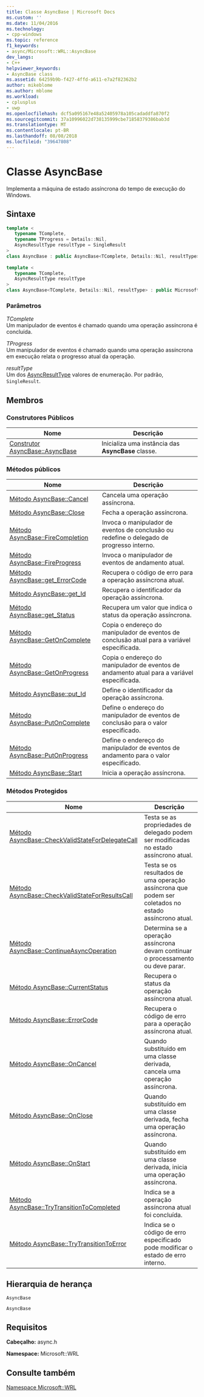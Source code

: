 ```yaml
---
title: Classe AsyncBase | Microsoft Docs
ms.custom: ''
ms.date: 11/04/2016
ms.technology:
- cpp-windows
ms.topic: reference
f1_keywords:
- async/Microsoft::WRL::AsyncBase
dev_langs:
- C++
helpviewer_keywords:
- AsyncBase class
ms.assetid: 64259b9b-f427-4ffd-a611-e7a2f82362b2
author: mikeblome
ms.author: mblome
ms.workload:
- cplusplus
- uwp
ms.openlocfilehash: dcf5a095167e48a52405978a105cadaddfa870f2
ms.sourcegitcommit: 37a10996022d738135999cbe71858379386bab3d
ms.translationtype: MT
ms.contentlocale: pt-BR
ms.lasthandoff: 08/08/2018
ms.locfileid: "39647808"
---
```

# <a name="asyncbase-class"></a>Classe AsyncBase
Implementa a máquina de estado assíncrona do tempo de execução do Windows.  
  
## <a name="syntax"></a>Sintaxe  
  
```cpp  
template <  
   typename TComplete,  
   typename TProgress = Details::Nil,  
   AsyncResultType resultType = SingleResult  
>  
class AsyncBase : public AsyncBase<TComplete, Details::Nil, resultType>;  
  
template <  
   typename TComplete,  
   AsyncResultType resultType  
>  
class AsyncBase<TComplete, Details::Nil, resultType> : public Microsoft::WRL::Implements<IAsyncInfo>;  
```  
  
### <a name="parameters"></a>Parâmetros  
 *TComplete*  
 Um manipulador de eventos é chamado quando uma operação assíncrona é concluída.  
  
 *TProgress*  
 Um manipulador de eventos é chamado quando uma operação assíncrona em execução relata o progresso atual da operação.  
  
 *resultType*  
 Um dos [AsyncResultType](../windows/asyncresulttype-enumeration.md) valores de enumeração. Por padrão, `SingleResult`.  
  
## <a name="members"></a>Membros  
  
### <a name="public-constructors"></a>Construtores Públicos  
  
|Nome|Descrição|  
|----------|-----------------|  
|[Construtor AsyncBase::AsyncBase](../windows/asyncbase-asyncbase-constructor.md)|Inicializa uma instância das **AsyncBase** classe.|  
  
### <a name="public-methods"></a>Métodos públicos  
  
|Nome|Descrição|  
|----------|-----------------|  
|[Método AsyncBase::Cancel](../windows/asyncbase-cancel-method.md)|Cancela uma operação assíncrona.|  
|[Método AsyncBase::Close](../windows/asyncbase-close-method.md)|Fecha a operação assíncrona.|  
|[Método AsyncBase::FireCompletion](../windows/asyncbase-firecompletion-method.md)|Invoca o manipulador de eventos de conclusão ou redefine o delegado de progresso interno.|  
|[Método AsyncBase::FireProgress](../windows/asyncbase-fireprogress-method.md)|Invoca o manipulador de eventos de andamento atual.|  
|[Método AsyncBase::get_ErrorCode](../windows/asyncbase-get-errorcode-method.md)|Recupera o código de erro para a operação assíncrona atual.|  
|[Método AsyncBase::get_Id](../windows/asyncbase-get-id-method.md)|Recupera o identificador da operação assíncrona.|  
|[Método AsyncBase::get_Status](../windows/asyncbase-get-status-method.md)|Recupera um valor que indica o status da operação assíncrona.|  
|[Método AsyncBase::GetOnComplete](../windows/asyncbase-getoncomplete-method.md)|Copia o endereço do manipulador de eventos de conclusão atual para a variável especificada.|  
|[Método AsyncBase::GetOnProgress](../windows/asyncbase-getonprogress-method.md)|Copia o endereço do manipulador de eventos de andamento atual para a variável especificada.|  
|[Método AsyncBase::put_Id](../windows/asyncbase-put-id-method.md)|Define o identificador da operação assíncrona.|  
|[Método AsyncBase::PutOnComplete](../windows/asyncbase-putoncomplete-method.md)|Define o endereço do manipulador de eventos de conclusão para o valor especificado.|  
|[Método AsyncBase::PutOnProgress](../windows/asyncbase-putonprogress-method.md)|Define o endereço do manipulador de eventos de andamento para o valor especificado.|  
|[Método AsyncBase::Start](../windows/asyncbase-start-method.md)|Inicia a operação assíncrona.|  
  
### <a name="protected-methods"></a>Métodos Protegidos  
  
|Nome|Descrição|  
|----------|-----------------|  
|[Método AsyncBase::CheckValidStateForDelegateCall](../windows/asyncbase-checkvalidstatefordelegatecall-method.md)|Testa se as propriedades de delegado podem ser modificadas no estado assíncrono atual.|  
|[Método AsyncBase::CheckValidStateForResultsCall](../windows/asyncbase-checkvalidstateforresultscall-method.md)|Testa se os resultados de uma operação assíncrona que podem ser coletados no estado assíncrono atual.|  
|[Método AsyncBase::ContinueAsyncOperation](../windows/asyncbase-continueasyncoperation-method.md)|Determina se a operação assíncrona devam continuar o processamento ou deve parar.|  
|[Método AsyncBase::CurrentStatus](../windows/asyncbase-currentstatus-method.md)|Recupera o status da operação assíncrona atual.|  
|[Método AsyncBase::ErrorCode](../windows/asyncbase-errorcode-method.md)|Recupera o código de erro para a operação assíncrona atual.|  
|[Método AsyncBase::OnCancel](../windows/asyncbase-oncancel-method.md)|Quando substituído em uma classe derivada, cancela uma operação assíncrona.|  
|[Método AsyncBase::OnClose](../windows/asyncbase-onclose-method.md)|Quando substituído em uma classe derivada, fecha uma operação assíncrona.|  
|[Método AsyncBase::OnStart](../windows/asyncbase-onstart-method.md)|Quando substituído em uma classe derivada, inicia uma operação assíncrona.|  
|[Método AsyncBase::TryTransitionToCompleted](../windows/asyncbase-trytransitiontocompleted-method.md)|Indica se a operação assíncrona atual foi concluída.|  
|[Método AsyncBase::TryTransitionToError](../windows/asyncbase-trytransitiontoerror-method.md)|Indica se o código de erro especificado pode modificar o estado de erro interno.|  
  
## <a name="inheritance-hierarchy"></a>Hierarquia de herança  
 `AsyncBase`  
  
 `AsyncBase`  
  
## <a name="requirements"></a>Requisitos  
 **Cabeçalho:** async.h  
  
 **Namespace:** Microsoft::WRL  
  
## <a name="see-also"></a>Consulte também  
 [Namespace Microsoft::WRL](../windows/microsoft-wrl-namespace.md)